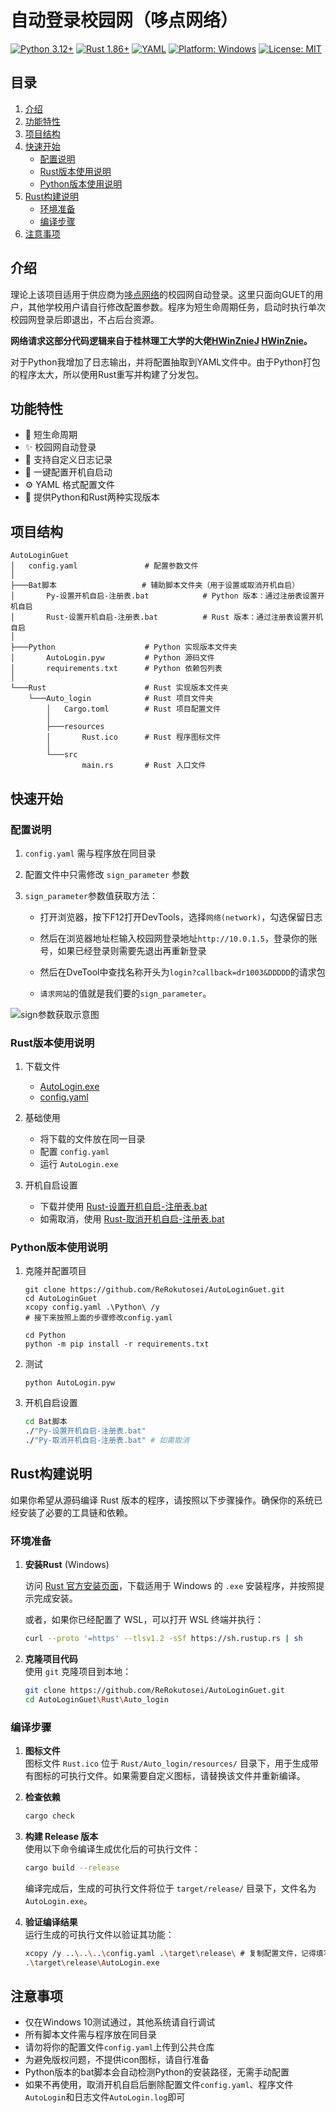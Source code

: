 # 自动登录校园网（哆点网络）

[![Python 3.12+](https://img.shields.io/badge/python-3.12%2B-blue)](https://www.python.org/)
[![Rust 1.86+](https://img.shields.io/badge/rust-1.86+-orange)](https://www.rust-lang.org/)
[![YAML](https://img.shields.io/badge/yaml-1.2-blue)](https://yaml.org/)
[![Platform: Windows](https://img.shields.io/badge/platform-Windows-green)](https://www.microsoft.com/zh-cn/windows)
[![License: MIT](https://img.shields.io/badge/license-MIT-green)](LICENSE)

## 目录
1. [介绍](#介绍)
2. [功能特性](#功能特性)
3. [项目结构](#项目结构)
4. [快速开始](#快速开始)
   - [配置说明](#配置说明)
   - [Rust版本使用说明](#Rust版本使用说明)
   - [Python版本使用说明](#python版本使用说明)
5. [Rust构建说明](#rust构建说明)
   - [环境准备](#环境准备)
   - [编译步骤](#编译步骤)
6. [注意事项](#注意事项)

## 介绍
理论上该项目适用于供应商为[哆点网络](https://doctorcom.com/)的校园网自动登录。这里只面向GUET的用户，其他学校用户请自行修改配置参数。程序为短生命周期任务，启动时执行单次校园网登录后即退出，不占后台资源。

**网络请求这部分代码逻辑来自于桂林理工大学的大佬[HWinZnieJ](https://www.bilibili.com/opus/646733491161006112#reply258018351937) [HWinZnie](https://github.com/Winnie0408)。**

对于Python我增加了日志输出，并将配置抽取到YAML文件中。由于Python打包的程序太大，所以使用Rust重写并构建了分发包。

## 功能特性
- 💭 短生命周期
- ✨ 校园网自动登录
- 📝 支持自定义日志记录
- 🔄 一键配置开机自启动
- ⚙️ YAML 格式配置文件
- 🚀 提供Python和Rust两种实现版本

## 项目结构
```
AutoLoginGuet
│   config.yaml               # 配置参数文件
│
├───Bat脚本                   # 辅助脚本文件夹（用于设置或取消开机自启）
│       Py-设置开机自启-注册表.bat            # Python 版本：通过注册表设置开机自启
│       Rust-设置开机自启-注册表.bat          # Rust 版本：通过注册表设置开机自启
│
├───Python                    # Python 实现版本文件夹
│       AutoLogin.pyw         # Python 源码文件
│       requirements.txt      # Python 依赖包列表
│
└───Rust                      # Rust 实现版本文件夹
    └───Auto_login            # Rust 项目文件夹
        │   Cargo.toml        # Rust 项目配置文件
        │
        ├───resources
        │       Rust.ico      # Rust 程序图标文件
        │
        └───src
                main.rs       # Rust 入口文件
```

## 快速开始

### 配置说明
1. `config.yaml` 需与程序放在同目录
2. 配置文件中只需修改 `sign_parameter` 参数
3. `sign_parameter`参数值获取方法：

    - 打开浏览器，按下F12打开DevTools，选择`网络(network)`，勾选保留日志
    
    - 然后在浏览器地址栏输入校园网登录地址`http://10.0.1.5`，登录你的账号，如果已经登录则需要先退出再重新登录
    
    - 然后在DveTool中查找名称开头为`login?callback=dr1003&DDDDD`的请求包
    
    - `请求网站`的值就是我们要的`sign_parameter`。

![sign参数获取示意图](image.png)

### Rust版本使用说明
1. 下载文件
   - [AutoLogin.exe](https://github.com/ReRokutosei/AutoLoginGuet/releases/download/v0.9/AutoLogin.exe)
   - [config.yaml](https://github.com/ReRokutosei/AutoLoginGuet/releases/download/v0.9/config.yaml)

2. 基础使用
   - 将下载的文件放在同一目录
   - 配置 `config.yaml`
   - 运行 `AutoLogin.exe`

3. 开机自启设置
   - 下载并使用 [Rust-设置开机自启-注册表.bat](https://github.com/ReRokutosei/AutoLoginGuet/releases/download/v0.9/Rust_Set_Starup.bat)
   - 如需取消，使用 [Rust-取消开机自启-注册表.bat](https://github.com/ReRokutosei/AutoLoginGuet/releases/download/v0.9/Rust_Cancel_Starup.bat)

### Python版本使用说明
1. 克隆并配置项目
   ```shell
   git clone https://github.com/ReRokutosei/AutoLoginGuet.git
   cd AutoLoginGuet
   xcopy config.yaml .\Python\ /y
   # 接下来按照上面的步骤修改config.yaml

   cd Python
   python -m pip install -r requirements.txt
   ```

2. 测试
   ```shell
   python AutoLogin.pyw
   ```


3. 开机自启设置
   ```sh
   cd Bat脚本
   ./"Py-设置开机自启-注册表.bat"
   ./"Py-取消开机自启-注册表.bat" # 如需取消
   ```

## Rust构建说明

如果你希望从源码编译 Rust 版本的程序，请按照以下步骤操作。确保你的系统已经安装了必要的工具链和依赖。

### **环境准备**

1. **安装Rust**  (Windows)

   访问 [Rust 官方安装页面](https://www.rust-lang.org/tools/install)，下载适用于 Windows 的 `.exe` 安装程序，并按照提示完成安装。

   或者，如果你已经配置了 WSL，可以打开 WSL 终端并执行：
   ```sh
   curl --proto '=https' --tlsv1.2 -sSf https://sh.rustup.rs | sh
   ```

3. **克隆项目代码**  
   使用 `git` 克隆项目到本地：
   ```sh
   git clone https://github.com/ReRokutosei/AutoLoginGuet.git
   cd AutoLoginGuet\Rust\Auto_login
   ```


### **编译步骤**

1. **图标文件**  
  图标文件 `Rust.ico` 位于 `Rust/Auto_login/resources/` 目录下，用于生成带有图标的可执行文件。如果需要自定义图标，请替换该文件并重新编译。

2. **检查依赖**  
   ```sh
   cargo check
   ```

3. **构建 Release 版本**  
   使用以下命令编译生成优化后的可执行文件：
   ```sh
   cargo build --release
   ```
   编译完成后，生成的可执行文件将位于 `target/release/` 目录下，文件名为 `AutoLogin.exe`。

4. **验证编译结果**  
   运行生成的可执行文件以验证其功能：
   ```sh
   xcopy /y ..\..\..\config.yaml .\target\release\ # 复制配置文件，记得填写必要参数
   .\target\release\AutoLogin.exe
   ```

## 注意事项

- 仅在Windows 10测试通过，其他系统请自行调试
- 所有脚本文件需与程序放在同目录
- 请勿将你的配置文件`config.yaml`上传到公共仓库
- 为避免版权问题，不提供icon图标，请自行准备
- Python版本的bat脚本会自动检测Python的安装路径，无需手动配置
- 如果不再使用，取消开机自启后删除配置文件`config.yaml`、程序文件`AutoLogin`和日志文件`AutoLogin.log`即可
